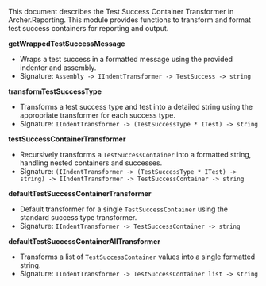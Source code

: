 <!-- (dl
(section-meta
    (title Archer.Reporting Test Success Container Transformer)
)
) -->

This document describes the Test Success Container Transformer in Archer.Reporting. This module provides functions to transform and format test success containers for reporting and output.

<!-- (dl (# getWrappedTestSuccessMessage)) -->
**getWrappedTestSuccessMessage**
- Wraps a test success in a formatted message using the provided indenter and assembly.
- Signature: `Assembly -> IIndentTransformer -> TestSuccess -> string`

<!-- (dl (# transformTestSuccessType)) -->
**transformTestSuccessType**
- Transforms a test success type and test into a detailed string using the appropriate transformer for each success type.
- Signature: `IIndentTransformer -> (TestSuccessType * ITest) -> string`

<!-- (dl (# testSuccessContainerTransformer)) -->
**testSuccessContainerTransformer**
- Recursively transforms a `TestSuccessContainer` into a formatted string, handling nested containers and successes.
- Signature: `(IIndentTransformer -> (TestSuccessType * ITest) -> string) -> IIndentTransformer -> TestSuccessContainer -> string`

<!-- (dl (# defaultTestSuccessContainerTransformer)) -->
**defaultTestSuccessContainerTransformer**
- Default transformer for a single `TestSuccessContainer` using the standard success type transformer.
- Signature: `IIndentTransformer -> TestSuccessContainer -> string`

<!-- (dl (# defaultTestSuccessContainerAllTransformer)) -->
**defaultTestSuccessContainerAllTransformer**
- Transforms a list of `TestSuccessContainer` values into a single formatted string.
- Signature: `IIndentTransformer -> TestSuccessContainer list -> string`
